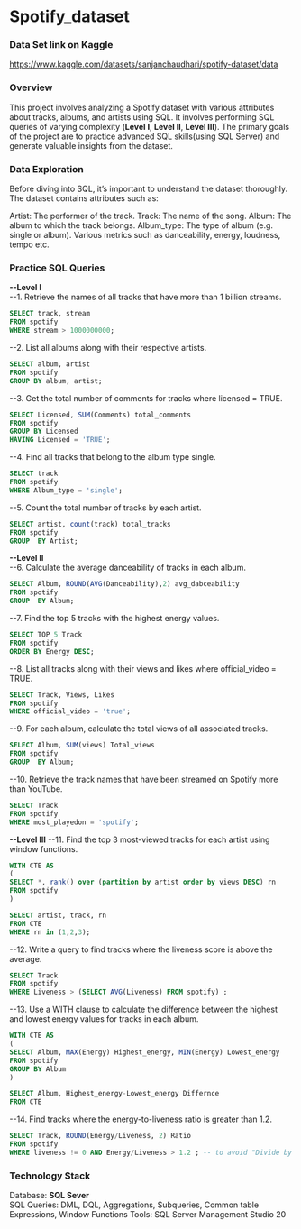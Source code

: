 # Spotify_dataset

### Data Set link on Kaggle 
https://www.kaggle.com/datasets/sanjanchaudhari/spotify-dataset/data

### Overview
This project involves analyzing a Spotify dataset with various attributes about tracks, albums, and artists using SQL. It involves performing SQL queries of varying complexity (**Level I**, **Level II**, **Level III**). The primary goals of the project are to practice advanced SQL skills(using SQL Server) and generate valuable insights from the dataset.


### Data Exploration
Before diving into SQL, it’s important to understand the dataset thoroughly. The dataset contains attributes such as:

Artist: The performer of the track.
Track: The name of the song.
Album: The album to which the track belongs.
Album_type: The type of album (e.g. single or album).
Various metrics such as danceability, energy, loudness, tempo etc.

### Practice SQL Queries


**--Level I**  
--1. Retrieve the names of all tracks that have more than 1 billion streams.  
``` sql
SELECT track, stream
FROM spotify
WHERE stream > 1000000000;
```

--2. List all albums along with their respective artists.  
``` sql
SELECT album, artist
FROM spotify
GROUP BY album, artist;
```

--3. Get the total number of comments for tracks where licensed = TRUE.  
``` sql
SELECT Licensed, SUM(Comments) total_comments
FROM spotify
GROUP BY Licensed
HAVING Licensed = 'TRUE';
```

--4. Find all tracks that belong to the album type single.  
``` sql
SELECT track
FROM spotify
WHERE Album_type = 'single';
```

--5. Count the total number of tracks by each artist.  
``` sql
SELECT artist, count(track) total_tracks
FROM spotify
GROUP  BY Artist;
```

**--Level II**  
--6. Calculate the average danceability of tracks in each album.  
``` sql
SELECT Album, ROUND(AVG(Danceability),2) avg_dabceability
FROM spotify
GROUP  BY Album;
```

--7. Find the top 5 tracks with the highest energy values.  
``` sql
SELECT TOP 5 Track
FROM spotify
ORDER BY Energy DESC;
```

--8. List all tracks along with their views and likes where official_video = TRUE.  
``` sql
SELECT Track, Views, Likes
FROM spotify
WHERE official_video = 'true';
```

--9. For each album, calculate the total views of all associated tracks.  
``` sql
SELECT Album, SUM(views) Total_views
FROM spotify
GROUP  BY Album;
```

--10. Retrieve the track names that have been streamed on Spotify more than YouTube.  
``` sql
SELECT Track
FROM spotify
WHERE most_playedon = 'spotify';
```

**--Level III** 
--11. Find the top 3 most-viewed tracks for each artist using window functions.  
``` sql
WITH CTE AS
(
SELECT *, rank() over (partition by artist order by views DESC) rn
FROM spotify
)

SELECT artist, track, rn
FROM CTE
WHERE rn in (1,2,3);
```

--12. Write a query to find tracks where the liveness score is above the average.  
``` sql
SELECT Track
FROM spotify
WHERE Liveness > (SELECT AVG(Liveness) FROM spotify) ;
```

--13. Use a WITH clause to calculate the difference between the highest and lowest energy values for tracks in each album.  
``` sql
WITH CTE AS
(
SELECT Album, MAX(Energy) Highest_energy, MIN(Energy) Lowest_energy
FROM spotify
GROUP BY Album
)

SELECT Album, Highest_energy-Lowest_energy Differnce
FROM CTE
```

--14. Find tracks where the energy-to-liveness ratio is greater than 1.2.  
``` sql
SELECT Track, ROUND(Energy/Liveness, 2) Ratio
FROM spotify
WHERE liveness != 0 AND Energy/Liveness > 1.2 ; -- to avoid "Divide by zero" error
```

### Technology Stack  
Database: **SQL Sever**  
SQL Queries: DML, DQL, Aggregations, Subqueries, Common table Expressions, Window Functions
Tools: SQL Server Management Studio 20

